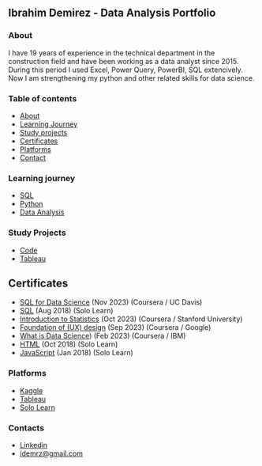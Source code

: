 ## Ibrahim Demirez - Data Analysis Portfolio

### About

   I have 19 years of experience in the technical department in the construction field and have been working as a data analyst since 2015. During this period I used Excel, Power Query, PowerBI, SQL extencively. Now I am strengthening my python and other related skills for data science.
   

### Table of contents
- [About](#about)
- [Learning Journey](#learning-journey)
- [Study projects](#study-projects)
- [Certificates](certificates)
- [Platforms](platforms)
- [Contact](contact)

### Learning journey
- [SQL](https://github.com/idmrz/SQL)
- [Python](https://github.com/idmrz/Python)
- [Data Analysis](https://github.com/idmrz/Data-analysis)

### Study Projects
- [Code](https://github.com/idmrz/Data-analysis/blob/main/london_bike.ipynb)
- [Tableau](https://public.tableau.com/app/profile/ibrahim.demirez/viz/LondonBikeRides_17073289954080/LondonRide)

## Certificates  

- [SQL for Data Science](https://drive.google.com/file/d/1lhSaVMReuWV-Z2YF_TTIPl_2Z9blZ7tN/view?usp=sharing) (Nov 2023) (Coursera / UC Davis) 
- [SQL](https://drive.google.com/file/d/14b-PPs8yIlLIM_rigufZwP5u0k4rWM_J/view?usp=sharing) (Aug 2018) (Solo Learn)
- [Introduction to Statistics](https://drive.google.com/file/d/1p5gKH9CvWnvckSIGRwz0qHECc5pSqa9r/view?usp=sharing) (Oct 2023) (Coursera / Stanford University) 
- [Foundation of (UX) design](https://drive.google.com/file/d/11q8GqQ4IhrNLv8p8gQGyFahdh3mqa7AG/view?usp=sharing) (Sep 2023) (Coursera / Google)
- [What is Data Science](https://drive.google.com/file/d/1K10oqhoZDeKd0w-pmPN4_Q3u4TdIEjcN/view?usp=sharing)) (Feb 2023) (Coursera / IBM)
- [HTML](https://drive.google.com/file/d/14FFGbA9R6ryvsocibRj7UWCnf_dGuiNC/view?usp=sharing) (Oct 2018) (Solo Learn)
- [JavaScript](https://drive.google.com/file/d/1UXCTwNDM_igzMTnlMuVlpGLjMAn-cRlq/view?usp=sharing) (Jan 2018) (Solo Learn)


### Platforms
- [Kaggle](https://www.kaggle.com/ibrahimdemirez)
- [Tableau](https://public.tableau.com/app/profile/idmrz/vizzes)
- [Solo Learn](https://www.sololearn.com/en/profile/7114553)

### Contacts
- [Linkedin](https://www.linkedin.com/in/idmrz/)
- idemrz@gmail.com

